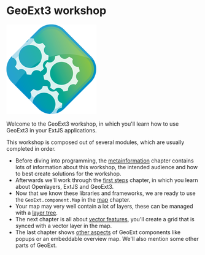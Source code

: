 # GeoExt3 workshop

![](gx-logo-plain.png)

Welcome to the GeoExt3 workshop, in which you'll learn how to use GeoExt3 in
your ExtJS applications.

This workshop is composed out of several modules, which are usually completed in
order.

* Before diving into programming, the [metainformation](meta/intro.md)
  chapter contains lots of information about this workshop, the intended audience
  and how to best create solutions for the workshop.
* Afterwards we'll work through the [first steps](first-steps/intro.md) chapter,
  in which you learn about Openlayers, ExtJS and GeoExt3.
* Now that we know these libraries and frameworks, we are ready to use the
  `GeoExt.component.Map` in the [map](map-component/intro.md) chapter.
* Your map may very well contain a lot of layers, these can be managed with a
  [layer tree](layer-tree/intro.md).
* The next chapter is all about [vector features](feature-grid/intro.md),
  you'll create a grid that is synced with a vector layer in the map.
* The last chapter shows [other aspects](other/intro.md) of GeoExt components
  like popups or an embeddable overview map. We'll also mention some other parts
  of GeoExt.
